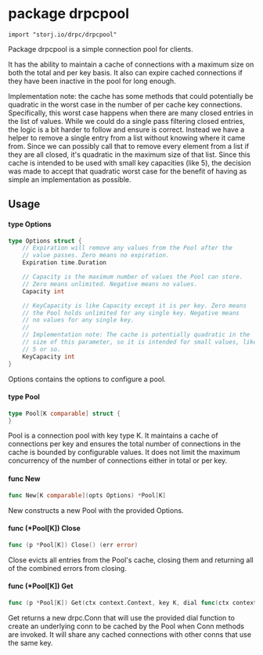 # package drpcpool

`import "storj.io/drpc/drpcpool"`

Package drpcpool is a simple connection pool for clients.

It has the ability to maintain a cache of connections with a maximum size on
both the total and per key basis. It also can expire cached connections if they
have been inactive in the pool for long enough.

Implementation note: the cache has some methods that could potentially be
quadratic in the worst case in the number of per cache key connections.
Specifically, this worst case happens when there are many closed entries in the
list of values. While we could do a single pass filtering closed entries, the
logic is a bit harder to follow and ensure is correct. Instead we have a helper
to remove a single entry from a list without knowing where it came from. Since
we can possibly call that to remove every element from a list if they are all
closed, it's quadratic in the maximum size of that list. Since this cache is
intended to be used with small key capacities (like 5), the decision was made to
accept that quadratic worst case for the benefit of having as simple an
implementation as possible.

## Usage

#### type Options

```go
type Options struct {
	// Expiration will remove any values from the Pool after the
	// value passes. Zero means no expiration.
	Expiration time.Duration

	// Capacity is the maximum number of values the Pool can store.
	// Zero means unlimited. Negative means no values.
	Capacity int

	// KeyCapacity is like Capacity except it is per key. Zero means
	// the Pool holds unlimited for any single key. Negative means
	// no values for any single key.
	//
	// Implementation note: The cache is potentially quadratic in the
	// size of this parameter, so it is intended for small values, like
	// 5 or so.
	KeyCapacity int
}
```

Options contains the options to configure a pool.

#### type Pool

```go
type Pool[K comparable] struct {
}
```

Pool is a connection pool with key type K. It maintains a cache of connections
per key and ensures the total number of connections in the cache is bounded by
configurable values. It does not limit the maximum concurrency of the number of
connections either in total or per key.

#### func  New

```go
func New[K comparable](opts Options) *Pool[K]
```
New constructs a new Pool with the provided Options.

#### func (*Pool[K]) Close

```go
func (p *Pool[K]) Close() (err error)
```
Close evicts all entries from the Pool's cache, closing them and returning all
of the combined errors from closing.

#### func (*Pool[K]) Get

```go
func (p *Pool[K]) Get(ctx context.Context, key K, dial func(ctx context.Context, key K) (drpc.Conn, error)) drpc.Conn
```
Get returns a new drpc.Conn that will use the provided dial function to create
an underlying conn to be cached by the Pool when Conn methods are invoked. It
will share any cached connections with other conns that use the same key.
